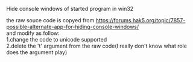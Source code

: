 
Hide console windows of started program in win32

the raw souce code is copyed from  https://forums.hak5.org/topic/7857-possible-alternate-app-for-hiding-console-windows/   
and modify as follow:  
1.change the code to unicode supported   
2.delete the 't' argument from the raw code(I really don't know what role does the argument  play)